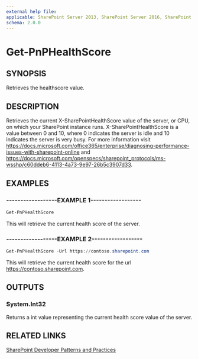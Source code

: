 ```yaml
---
external help file:
applicable: SharePoint Server 2013, SharePoint Server 2016, SharePoint Server 2019, SharePoint Online
schema: 2.0.0
---
```

# Get-PnPHealthScore

## SYNOPSIS
Retrieves the healthscore value.

## DESCRIPTION
Retrieves the current X-SharePointHealthScore value of the server, or CPU, on which your SharePoint instance runs. X-SharePointHealthScore is a value between 0 and 10, where 0 indicates the server is idle and 10 indicates the server is very busy. For more information visit https://docs.microsoft.com/office365/enterprise/diagnosing-performance-issues-with-sharepoint-online and https://docs.microsoft.com/openspecs/sharepoint_protocols/ms-wsshp/c60ddeb6-4113-4a73-9e97-26b5c3907d33.

## EXAMPLES

### ------------------EXAMPLE 1------------------
```powershell
Get-PnPHealthScore
```

This will retrieve the current health score of the server.

### ------------------EXAMPLE 2------------------
```powershell
Get-PnPHealthScore -Url https://contoso.sharepoint.com
```

This will retrieve the current health score for the url https://contoso.sharepoint.com.

## OUTPUTS

### System.Int32

Returns a int value representing the current health score value of the server.

## RELATED LINKS

[SharePoint Developer Patterns and Practices](https://aka.ms/sppnp)
